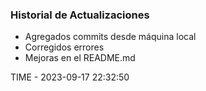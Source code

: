 ### Historial de Actualizaciones

- Agregados commits desde máquina local
- Corregidos errores
- Mejoras en el README.md

TIME - 2023-09-17 22:32:50